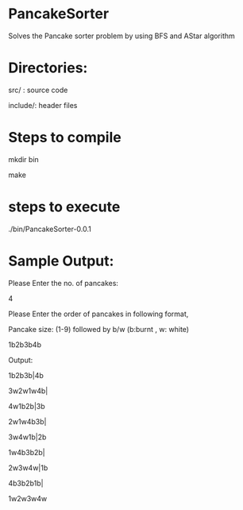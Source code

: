 # PancakeSorter
Solves the Pancake sorter problem by using BFS and AStar algorithm

# Directories:
src/ : source code

include/: header files

# Steps to compile
mkdir bin

make

# steps to execute
./bin/PancakeSorter-0.0.1

# Sample Output:
Please Enter the no. of pancakes:

4

Please Enter the order of pancakes in following format,

Pancake size: (1-9) followed by b/w (b:burnt , w: white)

1b2b3b4b

Output:

1b2b3b|4b

3w2w1w4b|

4w1b2b|3b

2w1w4b3b|

3w4w1b|2b

1w4b3b2b|

2w3w4w|1b

4b3b2b1b|

1w2w3w4w

